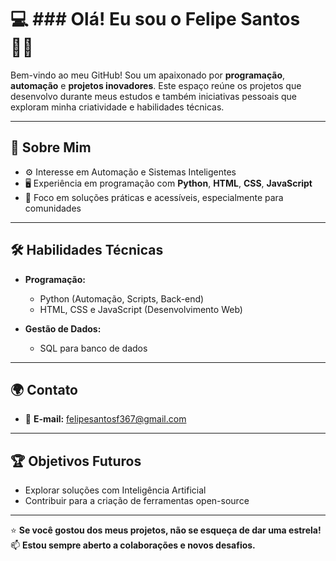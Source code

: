 # 💻 ### Olá! Eu sou o Felipe Santos 👋🏾 

Bem-vindo ao meu GitHub! Sou um apaixonado por **programação**, **automação** e **projetos inovadores**. Este espaço reúne os projetos que desenvolvo durante meus estudos e também iniciativas pessoais que exploram minha criatividade e habilidades técnicas.

---

## 🌟 **Sobre Mim**

- ⚙️ Interesse em Automação e Sistemas Inteligentes  
- 🖥️ Experiência em programação com **Python**, **HTML**, **CSS**, **JavaScript**   
- 🎯 Foco em soluções práticas e acessíveis, especialmente para comunidades  

---

## 🛠️ **Habilidades Técnicas**

- **Programação:**  
  - Python (Automação, Scripts, Back-end)  
  - HTML, CSS e JavaScript (Desenvolvimento Web)  

- **Gestão de Dados:**  
  - SQL para banco de dados  

---

## 🌍 **Contato**

- 📧 **E-mail:** [felipesantosf367@gmail.com
](mailto:seuemail@gmail.com)  

---

## 🏆 **Objetivos Futuros**

- Explorar soluções com Inteligência Artificial    
- Contribuir para a criação de ferramentas open-source  

---

⭐ **Se você gostou dos meus projetos, não se esqueça de dar uma estrela!**  
📫 **Estou sempre aberto a colaborações e novos desafios.**
